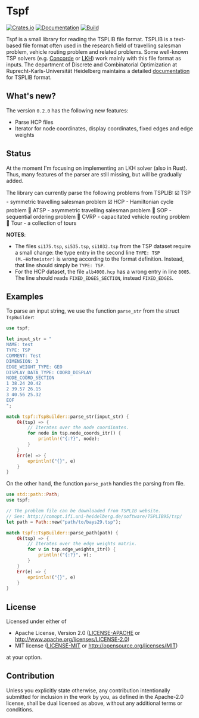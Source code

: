 # Tspf

[![Crates.io](https://img.shields.io/crates/v/tspf)](https://crates.io/crates/tspf) [![Documentation](https://docs.rs/tspf/badge.svg)](https://docs.rs/tspf) [![Build](https://github.com/1crcbl/tspf-rs/actions/workflows/main.yml/badge.svg)](https://github.com/1crcbl/tspf-rs/actions/workflows/main.yml)

Tspf is a small library for reading the TSPLIB file format. TSPLIB is a text-based file format often used in the research field of travelling salesman problem, vehicle routing problem and related problems. Some well-known TSP solvers (e.g. [Concorde](http://www.math.uwaterloo.ca/tsp/concorde/index.html) or [LKH](http://webhotel4.ruc.dk/~keld/research/LKH/)) work mainly with this file format as inputs. The department of Discrete and Combinatorial Optimization at Ruprecht-Karls-Universität Heidelberg maintains a detailed [documentation](http://comopt.ifi.uni-heidelberg.de/software/TSPLIB95/) for TSPLIB format.

## What's new?
The version ```0.2.0``` has the following new features:
- Parse HCP files
- Iterator for node coordinates, display coordinates, fixed edges and edge weights

## Status
At the moment I'm focusing on implementing an LKH solver (also in Rust). Thus, many features of the parser are still missing, but will be gradually added.

The library can currently parse the following problems from TSPLIB:
:ballot_box_with_check: TSP - symmetric travelling salesman problem
:ballot_box_with_check: HCP - Hamiltonian cycle problem
:black_square_button: ATSP - asymmetric travelling salesman problem
:black_square_button: SOP - sequential ordering problem
:black_square_button: CVRP - capacitated vehicle routing problem
:black_square_button: Tour - a collection of tours

**NOTES**:
- The files ```si175.tsp```, ```si535.tsp```, ```si1032.tsp``` from the TSP dataset require a small change: the type entry in the second line ```TYPE: TSP (M.~Hofmeister)``` is wrong according to the format definition. Instead, that line should simply be ```TYPE: TSP```.
- For the HCP dataset, the file ```alb4000.hcp``` has a wrong entry in line ```8005```. The line should reads ```FIXED_EDGES_SECTION```, instead ```FIXED_EDGES```.

## Examples
To parse an input string, we use the function ```parse_str``` from the struct ```TspBuilder```:
```rust
use tspf;

let input_str = "
NAME: test
TYPE: TSP
COMMENT: Test
DIMENSION: 3
EDGE_WEIGHT_TYPE: GEO
DISPLAY_DATA_TYPE: COORD_DISPLAY
NODE_COORD_SECTION
1 38.24 20.42
2 39.57 26.15
3 40.56 25.32
EOF
";

match tspf::TspBuilder::parse_str(input_str) {
    Ok(tsp) => {
        // Iterates over the node coordinates.
        for node in tsp.node_coords_itr() {
            println!("{:?}", node);
        }
    }
    Err(e) => {
        eprintln!("{}", e)
    }
}
```

On the other hand, the function ```parse_path``` handles the parsing from file.
```rust
use std::path::Path;
use tspf;

// The problem file can be downloaded from TSPLIB website.
// See: http://comopt.ifi.uni-heidelberg.de/software/TSPLIB95/tsp/
let path = Path::new("path/to/bays29.tsp");

match tspf::TspBuilder::parse_path(path) {
    Ok(tsp) => {
        // Iterates over the edge weights matrix.
        for v in tsp.edge_weights_itr() {
            println!("{:?}", v);
        }
    }
    Err(e) => {
        eprintln!("{}", e)
    }
}
```

## License

Licensed under either of

 * Apache License, Version 2.0
   ([LICENSE-APACHE](LICENSE-APACHE) or http://www.apache.org/licenses/LICENSE-2.0)
 * MIT license
   ([LICENSE-MIT](LICENSE-MIT) or http://opensource.org/licenses/MIT)

at your option.

## Contribution

Unless you explicitly state otherwise, any contribution intentionally submitted
for inclusion in the work by you, as defined in the Apache-2.0 license, shall be
dual licensed as above, without any additional terms or conditions.

